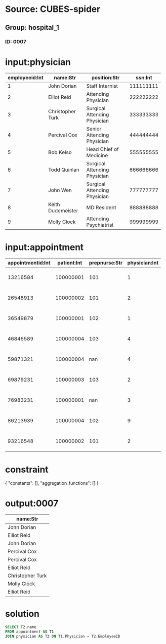 # Source: CUBES-spider
## Group: hospital_1
### ID: 0007

# input:physician

| employeeid:Int | name:Str | position:Str | ssn:Int |
|---|---|---|---|
| 1 | John Dorian | Staff Internist | 111111111 |
| 2 | Elliot Reid | Attending Physician | 222222222 |
| 3 | Christopher Turk | Surgical Attending Physician | 333333333 |
| 4 | Percival Cox | Senior Attending Physician | 444444444 |
| 5 | Bob Kelso | Head Chief of Medicine | 555555555 |
| 6 | Todd Quinlan | Surgical Attending Physician | 666666666 |
| 7 | John Wen | Surgical Attending Physician | 777777777 |
| 8 | Keith Dudemeister | MD Resident | 888888888 |
| 9 | Molly Clock | Attending Psychiatrist | 999999999 |

# input:appointment

| appointmentid:Int | patient:Int | prepnurse:Str | physician:Int | start:Str | end:Str | examinationroom:Str |
|---|---|---|---|---|---|---|
| 13216584 | 100000001 | 101 | 1 | 2008-04-24 10:00 | 2008-04-24 11:00 | A |
| 26548913 | 100000002 | 101 | 2 | 2008-04-24 10:00 | 2008-04-24 11:00 | B |
| 36549879 | 100000001 | 102 | 1 | 2008-04-25 10:00 | 2008-04-25 11:00 | A |
| 46846589 | 100000004 | 103 | 4 | 2008-04-25 10:00 | 2008-04-25 11:00 | B |
| 59871321 | 100000004 | nan | 4 | 2008-04-26 10:00 | 2008-04-26 11:00 | C |
| 69879231 | 100000003 | 103 | 2 | 2008-04-26 11:00 | 2008-04-26 12:00 | C |
| 76983231 | 100000001 | nan | 3 | 2008-04-26 12:00 | 2008-04-26 13:00 | C |
| 86213939 | 100000004 | 102 | 9 | 2008-04-27 10:00 | 2008-04-21 11:00 | A |
| 93216548 | 100000002 | 101 | 2 | 2008-04-27 10:00 | 2008-04-27 11:00 | B |

# constraint

{
  "constants": [],
  "aggregation_functions": []
}

# output:0007

| name:Str |
|---|
| John Dorian |
| Elliot Reid |
| John Dorian |
| Percival Cox |
| Percival Cox |
| Elliot Reid |
| Christopher Turk |
| Molly Clock |
| Elliot Reid |

# solution

```sql
SELECT T2.name
FROM appointment AS T1
JOIN physician AS T2 ON T1.Physician = T2.EmployeeID
```
